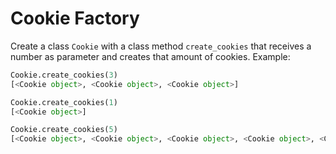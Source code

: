 # Cookie Factory

Create a class `Cookie` with a class method `create_cookies` that receives a number as parameter and creates that amount of cookies. Example:

```python
Cookie.create_cookies(3)
[<Cookie object>, <Cookie object>, <Cookie object>]

Cookie.create_cookies(1)
[<Cookie object>]

Cookie.create_cookies(5)
[<Cookie object>, <Cookie object>, <Cookie object>, <Cookie object>, <Cookie object>]
```
